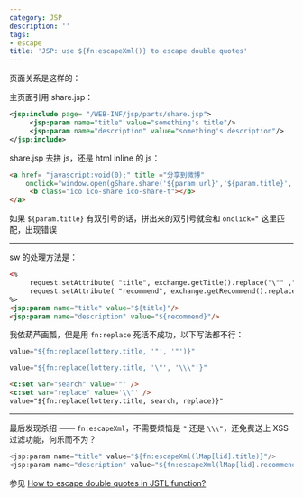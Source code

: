 ```yaml
---
category: JSP
description: ''
tags:
- escape
title: 'JSP: use ${fn:escapeXml()} to escape double quotes'
---
```


页面关系是这样的：

主页面引用 share.jsp：

```xml
<jsp:include page= "/WEB-INF/jsp/parts/share.jsp">
     <jsp:param name="title" value="something's title"/>
     <jsp:param name="description" value="something's description"/>
</jsp:include>
```

share.jsp 去拼 js，还是 html inline 的 js：

```html
<a href= "javascript:void(0);" title ="分享到微博" 
	onclick="window.open(gShare.share('${param.url}','${param.title}','${param.description}'))">
     <b class="ico ico-share ico-share-t"></b>
</a>
```

如果 `${param.title}` 有双引号的话，拼出来的双引号就会和 `onclick="` 这里匹配，出现错误

-----

sw 的处理方法是：

```html
<%
     request.setAttribute( "title", exchange.getTitle().replace("\"" ,""" ));
     request.setAttribute( "recommend", exchange.getRecommend().replace("\"" ,""" ));
%>
<jsp:param name="title" value="${title}"/>
<jsp:param name="description" value="${recommend}"/>
```

我依葫芦画瓢，但是用 `fn:replace` 死活不成功，以下写法都不行：

```javascript
value="${fn:replace(lottery.title, '"', '"')}"
```

```javascript
value="${fn:replace(lottery.title, '\"', '\\\"'}"
```

```html
<c:set var="search" value='"' />
<c:set var="replace" value='\\"' />
value="${fn:replace(lottery.title, search, replace)}"
```

-----

最后发现杀招 —— `fn:escapeXml`，不需要烦恼是 `"` 还是 `\\\"`，还免费送上 XSS 过滤功能，何乐而不为？

```javascript
<jsp:param name="title" value="${fn:escapeXml(lMap[lid].title)}"/>
<jsp:param name="description" value="${fn:escapeXml(lMap[lid].recommend)}"/>
```

参见 [How to escape double quotes in JSTL function?](http://stackoverflow.com/a/7111950)